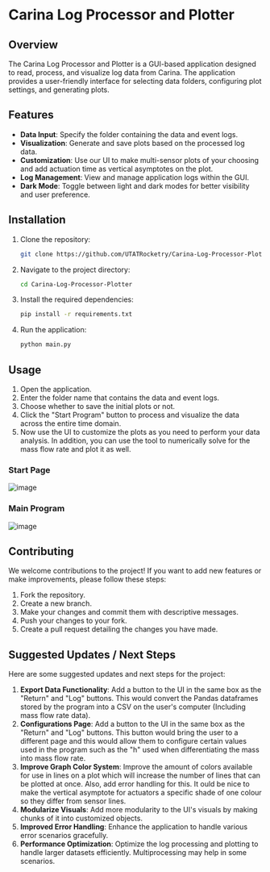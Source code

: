 
# Carina Log Processor and Plotter

## Overview

The Carina Log Processor and Plotter is a GUI-based application designed to read, process, and visualize log data from Carina. The application provides a user-friendly interface for selecting data folders, configuring plot settings, and generating plots.

## Features

- **Data Input**: Specify the folder containing the data and event logs.
- **Visualization**: Generate and save plots based on the processed log data.
- **Customization**: Use our UI to make multi-sensor plots of your choosing and add actuation time as vertical asymptotes on the plot.   
- **Log Management**: View and manage application logs within the GUI.
- **Dark Mode**: Toggle between light and dark modes for better visibility and user preference.

## Installation

1. Clone the repository:
   ```sh
   git clone https://github.com/UTATRocketry/Carina-Log-Processor-Plotter.git
   ```
2. Navigate to the project directory:
   ```sh
   cd Carina-Log-Processor-Plotter
   ```
3. Install the required dependencies:
   ```sh
   pip install -r requirements.txt
   ```
4. Run the application:
   ```sh
   python main.py
   ```

## Usage

1. Open the application.
2. Enter the folder name that contains the data and event logs.
3. Choose whether to save the initial plots or not.
4. Click the "Start Program" button to process and visualize the data across the entire time domain.
5. Now use the UI to customize the plots as you need to perform your data analysis. In addition, you can use the tool to numerically solve for the mass flow rate and plot it as well. 

### Start Page 
![image](https://github.com/user-attachments/assets/e2d9a487-77e9-4db8-8e27-596e9e0c69fc)
### Main Program
![image](https://github.com/user-attachments/assets/44cf4a4d-e7fa-465b-a164-866577a4a676)

## Contributing

We welcome contributions to the project! If you want to add new features or make improvements, please follow these steps:

1. Fork the repository.
2. Create a new branch.
3. Make your changes and commit them with descriptive messages.
4. Push your changes to your fork.
5. Create a pull request detailing the changes you have made.

## Suggested Updates / Next Steps

Here are some suggested updates and next steps for the project:

1. **Export Data Functionality**: Add a button to the UI in the same box as the "Return" and "Log" buttons. This would convert the Pandas dataframes stored by the program into a CSV on the user's computer (Including mass flow rate data).
2. **Configurations Page**: Add a button to the UI in the same box as the "Return" and "Log" buttons. This button would bring the user to a different page and this would allow them to configure certain values used in the program such as the "h" used when differentiating the mass into mass flow rate.
3. **Improve Graph Color System**: Improve the amount of colors available for use in lines on a plot which will increase the number of lines that can be plotted at once. Also, add error handling for this. It ould be nice to make the vertical asymptote for actuators a specific shade of one colour so they differ from sensor lines. 
4. **Modularize Visuals**: Add more modularity to the UI's visuals by making chunks of it into customized objects.
5. **Improved Error Handling**: Enhance the application to handle various error scenarios gracefully.
6. **Performance Optimization**: Optimize the log processing and plotting to handle larger datasets efficiently. Multiprocessing may help in some scenarios. 
